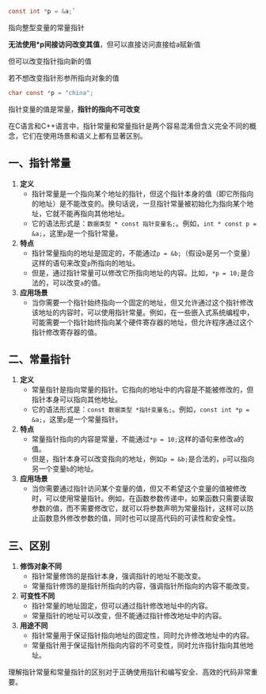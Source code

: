```c
const int *p = &a;`
```

指向整型变量的常量指针

**无法使用*p间接访问改变其值**，但可以直接访问直接给a赋新值

但可以改变指针指向新的值 

若不想改变指针形参所指向对象的值

```c
char const *p = "china";
```

指针变量的值是常量，**指针的指向不可改变**



在C语言和C++语言中，指针常量和常量指针是两个容易混淆但含义完全不同的概念，它们在使用场景和语义上都有显著区别。

## 一、指针常量
1. **定义**
   - 指针常量是一个指向某个地址的指针，但这个指针本身的值（即它所指向的地址）是不能改变的。换句话说，一旦指针常量被初始化为指向某个地址，它就不能再指向其他地址。
   - 它的语法形式是：`数据类型 * const 指针变量名;`。例如，`int * const p = &a;`，这里`p`是一个指针常量。
2. **特点**
   - 指针常量指向的地址是固定的，不能通过`p = &b;`（假设`b`是另一个变量）这样的语句来改变`p`所指向的地址。
   - 但是，通过指针常量可以修改它所指向地址的内容。比如，`*p = 10;`是合法的，可以改变`a`的值。
3. **应用场景**
   - 当你需要一个指针始终指向一个固定的地址，但又允许通过这个指针修改该地址的内容时，可以使用指针常量。例如，在一些嵌入式系统编程中，可能需要一个指针始终指向某个硬件寄存器的地址，但允许程序通过这个指针修改寄存器的值。

## 二、常量指针
1. **定义**
   - 常量指针是指向常量的指针。它指向的地址中的内容是不能被修改的，但指针本身可以指向其他地址。
   - 它的语法形式是：`const 数据类型 *指针变量名;`。例如，`const int *p = &a;`，这里`p`是一个常量指针。
2. **特点**
   - 常量指针指向的内容是常量，不能通过`*p = 10;`这样的语句来修改`a`的值。
   - 但是，指针本身可以改变指向的地址，例如`p = &b;`是合法的，`p`可以指向另一个变量`b`的地址。
3. **应用场景**
   - 当你需要通过指针访问某个变量的值，但又不希望这个变量的值被修改时，可以使用常量指针。例如，在函数参数传递中，如果函数只需要读取参数的值，而不需要修改它，就可以将参数声明为常量指针，这样可以防止函数意外修改参数的值，同时也可以提高代码的可读性和安全性。

## 三、区别
1. **修饰对象不同**
   - 指针常量修饰的是指针本身，强调指针的地址不能改变。
   - 常量指针修饰的是指针所指向的内容，强调指针所指向的内容不能改变。
2. **可变性不同**
   - 指针常量的地址固定，但可以通过指针修改地址中的内容。
   - 常量指针的地址可以改变，但不能通过指针修改地址中的内容。
3. **用途不同**
   - 指针常量用于保证指针指向地址的固定性，同时允许修改地址中的内容。
   - 常量指针用于保证指针所指向内容的不可变性，同时允许指针指向其他地址。

理解指针常量和常量指针的区别对于正确使用指针和编写安全、高效的代码非常重要。
